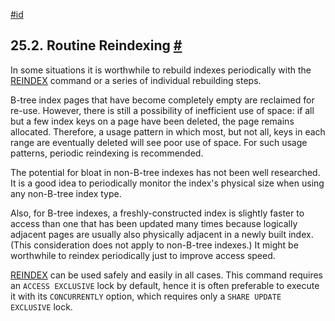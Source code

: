 [#id](#ROUTINE-REINDEX)

## 25.2. Routine Reindexing [#](#ROUTINE-REINDEX)

In some situations it is worthwhile to rebuild indexes periodically with the [REINDEX](sql-reindex) command or a series of individual rebuilding steps.

B-tree index pages that have become completely empty are reclaimed for re-use. However, there is still a possibility of inefficient use of space: if all but a few index keys on a page have been deleted, the page remains allocated. Therefore, a usage pattern in which most, but not all, keys in each range are eventually deleted will see poor use of space. For such usage patterns, periodic reindexing is recommended.

The potential for bloat in non-B-tree indexes has not been well researched. It is a good idea to periodically monitor the index's physical size when using any non-B-tree index type.

Also, for B-tree indexes, a freshly-constructed index is slightly faster to access than one that has been updated many times because logically adjacent pages are usually also physically adjacent in a newly built index. (This consideration does not apply to non-B-tree indexes.) It might be worthwhile to reindex periodically just to improve access speed.

[REINDEX](sql-reindex) can be used safely and easily in all cases. This command requires an `ACCESS EXCLUSIVE` lock by default, hence it is often preferable to execute it with its `CONCURRENTLY` option, which requires only a `SHARE UPDATE EXCLUSIVE` lock.
